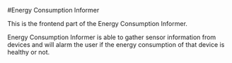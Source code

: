 #Energy Consumption Informer

This is the frontend part of the Energy Consumption Informer.

Energy Consumption Informer is able to gather sensor information from devices and will alarm the user if the energy consumption of that device is healthy or not.
